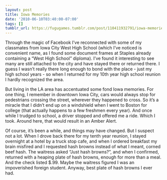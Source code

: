 ```yaml
---
layout: post
title: Iowa Memories
date: '2010-06-10T03:40:00-07:00'
tags: []
tumblr_url: https://fugugames.tumblr.com/post/110411932791/iowa-memories
---
```

Through the magic of Facebook I’ve reconnected with some of my classmates from Iowa City West High School (which I’ve noticed is convenient name, as I found some document frames at Staples already containing a “West High School” diploma). I’ve found it interesting to see many are still attached to the city and have stayed there or returned there. I guess I wasn’t really there long enough to bond with the place - just my high school years - so when I returned for my 10th year high school reunion I hardly recognized the area.

But living in the LA area has accentuated some fond Iowa memories. For one thing, I remember in downtown Iowa City, cars would always stop for pedestrians crossing the street, wherever they happened to cross. So it’s a miracle that I didn’t end up on a windshield when I went to Boston for college (that actually happens to a few freshmen every year). And once while I trudged to school, a driver stopped and offered me a ride. Which I took. Around here, that would result in an Amber Alert.

Of course, it’s been a while, and things may have changed. But I suspect not a lot. When I drove back there for my tenth year reunion, I stayed overnight at a hotel by a truck stop cafe, and when I ordered breakfast my brain misfired and I requested hash browns instead of what I meant, corned beef hash. The waitress asked “Just hash browns?”, and when I confirmed, returned with a heaping plate of hash browns, enough for more than a meal. And the check listed $.99. Maybe the waitress figured I was an impoverished foreign student. Anyway, best plate of hash browns I ever had.

